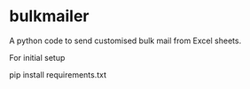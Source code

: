 # bulkmailer
A python code to send customised bulk mail from Excel sheets.

For initial setup

pip install requirements.txt
